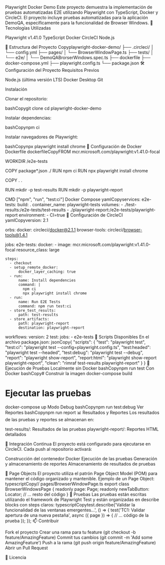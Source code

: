 Playwright Docker Demo
Este proyecto demuestra la implementación de pruebas automatizadas E2E utilizando Playwright con TypeScript, Docker y CircleCI. El proyecto incluye pruebas automatizadas para la aplicación DemoQA, específicamente para la funcionalidad de Browser Windows.
🚀 Tecnologías Utilizadas

Playwright v1.41.0
TypeScript
Docker
CircleCI
Node.js

📁 Estructura del Proyecto
Copyplaywright-docker-demo/
├── .circleci/
│   └── config.yml
├── pages/
│   └── BrowserWindowPage.ts
├── tests/
│   └── e2e/
│       └── DemoQABrorserWindows.spec.ts
├── dockerfile
├── docker-compose.yml
├── playwright.config.ts
└── package.json
🛠️ Configuración del Proyecto
Requisitos Previos

Node.js (última versión LTS)
Docker Desktop
Git

Instalación

Clonar el repositorio:

bashCopygit clone <url-del-repositorio>
cd playwright-docker-demo

Instalar dependencias:

bashCopynpm ci

Instalar navegadores de Playwright:

bashCopynpx playwright install chrome
🐳 Configuración de Docker
Dockerfile
dockerfileCopyFROM mcr.microsoft.com/playwright:v1.41.0-focal

WORKDIR /e2e-tests

COPY package*.json ./
RUN npm ci
RUN npx playwright install chrome

COPY . .

RUN mkdir -p test-results
RUN mkdir -p playwright-report

CMD ["npm", "run", "test:ci"]
Docker Compose
yamlCopyservices:
  e2e-tests:
    build: .
    container_name: playwright-tests
    volumes:
      - ./test-results:/e2e-tests/test-results
      - ./playwright-report:/e2e-tests/playwright-report
    environment:
      - CI=true
🔄 Configuración de CircleCI
yamlCopyversion: 2.1

orbs:
  docker: circleci/docker@2.1.1
  browser-tools: circleci/browser-tools@1.4.1

jobs:
  e2e-tests:
    docker:
      - image: mcr.microsoft.com/playwright:v1.41.0-focal
    resource_class: large

    steps:
      - checkout
      - setup_remote_docker:
          docker_layer_caching: true
      - run:
          name: Install dependencies
          command: |
            npm ci
            npx playwright install chrome
      - run:
          name: Run E2E Tests
          command: npm run test:ci
      - store_test_results:
          path: test-results
      - store_artifacts:
          path: playwright-report
          destination: playwright-report

workflows:
  version: 2
  test:
    jobs:
      - e2e-tests
📝 Scripts Disponibles
En el archivo package.json:
jsonCopy{
  "scripts": {
    "test": "playwright test",
    "test:ci": "playwright test --config=playwright.config.ts",
    "test:headed": "playwright test --headed",
    "test:debug": "playwright test --debug",
    "report": "playwright show-report",
    "report:html": "playwright show-report playwright-report",
    "clean": "rimraf test-results playwright-report"
  }
}
🚀 Ejecución de Pruebas
Localmente sin Docker
bashCopynpm run test
Con Docker
bashCopy# Construir la imagen
docker-compose build

# Ejecutar las pruebas
docker-compose up
Modo Debug
bashCopynpm run test:debug
Ver Reportes
bashCopynpm run report
📊 Resultados y Reportes
Los resultados de las pruebas y reportes se almacenan en:

test-results/: Resultados de las pruebas
playwright-report/: Reportes HTML detallados

🔄 Integración Continua
El proyecto está configurado para ejecutarse en CircleCI. Cada push al repositorio activará:

Construcción del contenedor Docker
Ejecución de las pruebas
Generación y almacenamiento de reportes
Almacenamiento de resultados de pruebas

📱 Page Objects
El proyecto utiliza el patrón Page Object Model (POM) para mantener el código organizado y mantenible. Ejemplo de un Page Object:
typescriptCopy// pages/BrowserWindowPage.ts
export class BrowserWindowsPage {
    readonly page: Page;
    readonly newTabButton: Locator;
    // ... resto del código
}
🧪 Pruebas
Las pruebas están escritas utilizando el framework de Playwright Test y están organizadas en describe blocks con steps claros:
typescriptCopytest.describe('Validar la funcionalidad de las ventanas emergentes...', () => {
    test('TC1: Validar apertura de una nueva pestaña', async ({ page }) => {
        // ... código de la prueba
    });
});
📫 Contribuir

Fork el proyecto
Crear una rama para tu feature (git checkout -b feature/AmazingFeature)
Commit tus cambios (git commit -m 'Add some AmazingFeature')
Push a la rama (git push origin feature/AmazingFeature)
Abrir un Pull Request

📝 Licencia
